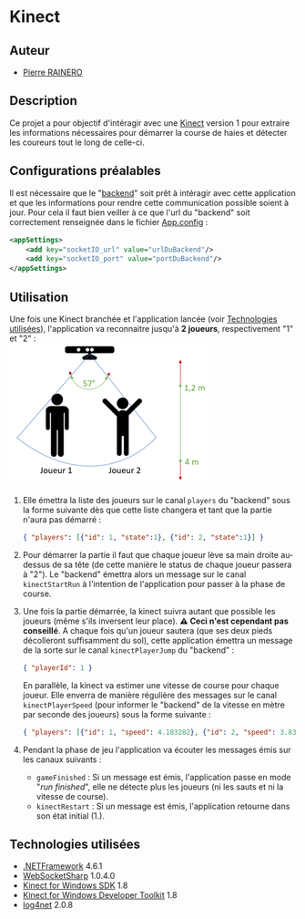 # Kinect

## Auteur

* [Pierre RAINERO](pierre.rainero@hotmail.fr)

## Description

Ce projet a pour objectif d'intéragir avec une [Kinect](https://fr.wikipedia.org/wiki/Kinect) version 1 pour extraire les informations nécessaires pour démarrer la course de haies et détecter les coureurs tout le long de celle-ci.

## Configurations préalables

Il est nécessaire que le "[backend](../backend)" soit prêt à intéragir avec cette application et que les informations pour rendre cette communication possible soient à jour. Pour cela il faut bien veiller à ce que l'url du "backend" soit correctement renseignée dans le fichier [App.config](./Kinect/App.config) :

```xml
<appSettings>
    <add key="socketIO_url" value="urlDuBackend"/>
    <add key="socketIO_port" value="portDuBackend"/>
</appSettings>
```

## Utilisation

Une fois une Kinect branchée et l'application lancée (voir [Technologies utilisées](##Technologies%20utilisées)), l'application va reconnaitre jusqu'à **2 joueurs**, respectivement "1" et "2" :  
![architecture_scheme](doc/imgs/detection_2_joueurs.png)  

1. Elle émettra la liste des joueurs sur le canal  `players` du "backend" sous la forme suivante dès que cette liste changera et tant que la partie n'aura pas démarré :

    ```json
    { "players": [{"id": 1, "state":1}, {"id": 2, "state":1}] }
    ```

2. Pour démarrer la partie il faut que chaque joueur lève sa main droite au-dessus de sa tête (de cette manière le status de chaque joueur passera à "2"). Le "backend" émettra alors un message sur le canal `kinectStartRun` à l'intention de l'application pour passer à la phase de course.

3. Une fois la partie démarrée, la kinect suivra autant que possible les joueurs (même s'ils inversent leur place). **⚠ Ceci n'est cependant pas conseillé**. A chaque fois qu'un joueur sautera (que ses deux pieds décolleront suffisamment du sol), cette application émettra un message de la sorte sur le canal `kinectPlayerJump` du "backend" :

    ```json
    { "playerId": 1 }
    ```
    En parallèle, la kinect va estimer une vitesse de course pour chaque joueur. Elle enverra de manière régulière des messages sur le canal `kinectPlayerSpeed` (pour informer le "backend" de la vitesse en mètre par seconde des joueurs) sous la forme suivante :  

    ```json
    { "players": [{"id": 1, "speed": 4.183282}, {"id": 2, "speed": 3.832008}] }
    ```
4. Pendant la phase de jeu l'application va écouter les messages émis sur les canaux suivants :

    * `gameFinished` : Si un message est émis, l'application passe en mode "_run finished_", elle ne détecte plus les joueurs (ni les sauts et ni la vitesse de course).
    * `kinectRestart` : Si un message est émis, l'application retourne dans son état initial (1.).

## Technologies utilisées

* [.NETFramework](https://dotnet.microsoft.com/download/dotnet-framework-runtime) 4.6.1
* [WebSocketSharp](https://www.nuget.org/packages/WebSocketSharp) 1.0.4.0
* [Kinect for Windows SDK](https://www.microsoft.com/en-gb/download/details.aspx?id=40278) 1.8
* [Kinect for Windows Developer Toolkit](https://www.microsoft.com/en-gb/download/details.aspx?id=40276) 1.8
* [log4net](https://www.nuget.org/packages/log4net/) 2.0.8